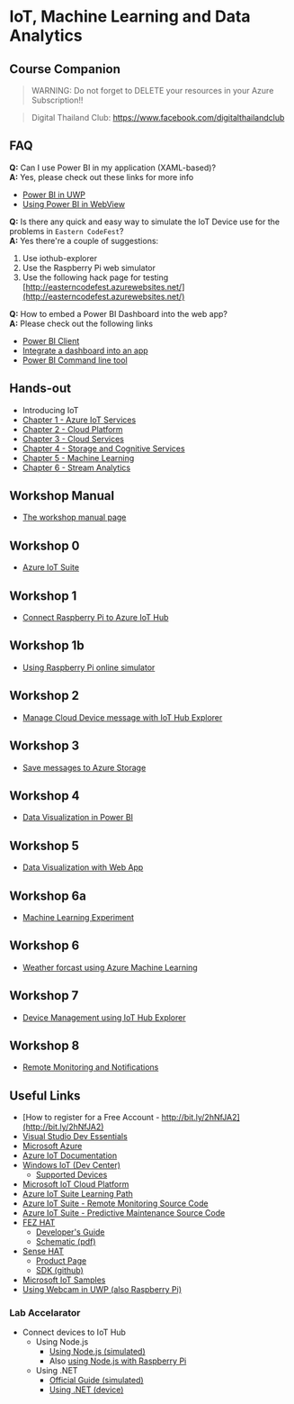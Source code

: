 # IoT, Machine Learning and Data Analytics
## Course Companion

> WARNING: Do not forget to DELETE your resources in your Azure Subscription!!

> Digital Thailand Club: https://www.facebook.com/digitalthailandclub

## FAQ
**Q:** Can I use Power BI in my application (XAML-based)?  
**A:** Yes, please check out these links for more info  
* [Power BI in UWP](http://community.powerbi.com/t5/Desktop/Power-BI-Embedded-Integrate-a-report-into-a-UWP-app/td-p/59360)
* [Using Power BI in WebView](https://gist.github.com/itsananderson/14a179174ea65e246ce7)

**Q:** Is there any quick and easy way to simulate the IoT Device use for the problems in `Eastern CodeFest`?  
**A:** Yes there're a couple of suggestions:
1. Use iothub-explorer
1. Use the Raspberry Pi web simulator
1. Use the following hack page for testing [http://easterncodefest.azurewebsites.net/](http://easterncodefest.azurewebsites.net/)

**Q:** How to embed a Power BI Dashboard into the web app?  
**A:** Please check out the following links  
* [Power BI Client](https://microsoft.github.io/PowerBI-JavaScript/)
* [Integrate a dashboard into an app](https://powerbi.microsoft.com/en-us/documentation/powerbi-developer-integrate-dashboard/)
* [Power BI Command line tool](https://github.com/Microsoft/PowerBI-cli)

## Hands-out
* Introducing IoT
* [Chapter 1 - Azure IoT Services](slides/m01_azure_iot.pdf)
* [Chapter 2 - Cloud Platform](slides/m02_cloud.pdf)
* [Chapter 3 - Cloud Services](slides/m03_cloud15.pdf)
* [Chapter 4 - Storage and Cognitive Services](slides/m04_storage.pdf)
* [Chapter 5 - Machine Learning](slides/m05_machine_learning.pdf)
* [Chapter 6 - Stream Analytics](slides/m06_stream_analytics.pdf)

## Workshop Manual
* [The workshop manual page](https://www.gitbook.com/book/tlaothong/azure-iot-workshop)

## Workshop 0
* [Azure IoT Suite](http://www.azureiotsuite.com/)

## Workshop 1
* [Connect Raspberry Pi to Azure IoT Hub](https://tlaothong.gitbooks.io/azure-iot-workshop/content/iot-hub-raspberry-pi-kit-node-get-started.html)

## Workshop 1b
* [Using Raspberry Pi online simulator](https://tlaothong.gitbooks.io/azure-iot-workshop/content/iot-hub-raspberry-pi-web-simulator-get-started.html)

## Workshop 2
* [Manage Cloud Device message with IoT Hub Explorer](https://tlaothong.gitbooks.io/azure-iot-workshop/content/iot-hub-explorer-cloud-device-messaging.html)

## Workshop 3
* [Save messages to Azure Storage](https://tlaothong.gitbooks.io/azure-iot-workshop/content/iot-hub-store-data-in-azure-table-storage.html)

## Workshop 4
* [Data Visualization in Power BI](https://tlaothong.gitbooks.io/azure-iot-workshop/content/iot-hub-live-data-visualization-in-power-bi.html)

## Workshop 5
* [Data Visualization with Web App](https://tlaothong.gitbooks.io/azure-iot-workshop/content/iot-hub-live-data-visualization-in-web-apps.html)

## Workshop 6a
* [Machine Learning Experiment](https://docs.microsoft.com/en-us/azure/machine-learning/studio/create-experiment)

## Workshop 6
* [Weather forcast using Azure Machine Learning](https://tlaothong.gitbooks.io/azure-iot-workshop/content/iot-hub-weather-forecast-machine-learning.html)

## Workshop 7
* [Device Management using IoT Hub Explorer](https://tlaothong.gitbooks.io/azure-iot-workshop/content/iot-hub-device-management-iothub-explorer.html)

## Workshop 8
* [Remote Monitoring and Notifications](https://tlaothong.gitbooks.io/azure-iot-workshop/content/iot-hub-monitoring-notifications-with-azure-logic-apps.html)

## Useful Links
* [How to register for a Free Account - http://bit.ly/2hNfJA2](http://bit.ly/2hNfJA2)
* [Visual Studio Dev Essentials](https://www.visualstudio.com/dev-essentials/)
* [Microsoft Azure](https://azure.com)
* [Azure IoT Documentation](https://docs.microsoft.com/en-us/azure/#pivot=services&panel=iot)
* [Windows IoT (Dev Center)](https://developer.microsoft.com/windows/iot)
    * [Supported Devices](https://developer.microsoft.com/windows/iot/explore/deviceoptions)
* [Microsoft IoT Cloud Platform](https://www.microsoft.com/en-us/cloud-platform/internet-of-things)
* [Azure IoT Suite Learning Path](https://azure.microsoft.com/en-us/documentation/learning-paths/iot-suite/)
* [Azure IoT Suite - Remote Monitoring Source Code](https://github.com/Azure/azure-iot-remote-monitoring)
* [Azure IoT Suite - Predictive Maintenance Source Code](https://github.com/Azure/azure-iot-predictive-maintenance)
* [FEZ HAT](https://old.ghielectronics.com/catalog/product/500)
    * [Developer's Guide](https://old.ghielectronics.com/docs/329/fez-hat-developers-guide)
    * [Schematic (pdf)](http://old.ghielectronics.com/downloads/schematic/FEZ_HAT_SCH.pdf)
* [Sense HAT](https://www.hackster.io/laserbrain/windows-iot-sense-hat)
    * [Product Page](https://www.raspberrypi.org/products/sense-hat/)
    * [SDK (github)](https://github.com/emmellsoft/RPi.SenseHat)
* [Microsoft IoT Samples](https://github.com/ms-iot/samples)
* [Using Webcam in UWP (also Raspberry Pi)](https://developer.microsoft.com/en-us/windows/iot/samples/webcamapp)

### Lab Accelarator
* Connect devices to IoT Hub
    * Using Node.js
        * [Using Node.js (simulated)](https://docs.microsoft.com/en-us/azure/iot-hub/iot-hub-node-node-device-management-get-started)
        * Also [using Node.js with Raspberry Pi](https://docs.microsoft.com/en-us/azure/iot-hub/iot-hub-raspberry-pi-kit-node-get-started)
    * Using .NET
        * [Official Guide (simulated)](https://docs.microsoft.com/en-us/azure/iot-hub/iot-hub-csharp-csharp-getstarted)
        * [Using .NET (device)](how2/netdevice2iothub.md)
